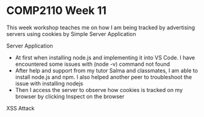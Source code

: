 # COMP2110 Week 11

This week workshop teaches me on how I am being tracked by advertising servers using cookies by Simple Server Application

Server Application 

- At first when installing node.js and implementing it into VS Code. I have encountered some issues with (node -v) command not found
- After help and support from my tutor Salma and classmates, I am able to install node.js and npm. I also helped another peer to troubleshoot the issue with installing nodejs
- Then I access the server to observe how cookies is tracked on my browser by clicking Inspect on the browser

XSS Attack
